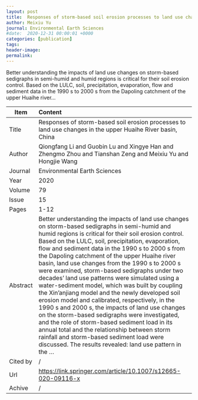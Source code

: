 ```yaml
---
layout: post
title:  Responses of storm-based soil erosion processes to land use changes in the upper Huaihe River basin, China
author: Meixiu Yu
journal: Environmental Earth Sciences
#date:  2020-12-31 00:00:01 +0000
categories: [publication]
tags: 
header-image: 
permalink: 
---
```

Better understanding the impacts of land use changes on storm-based sedigraphs in semi-humid and humid regions is critical for their soil erosion control. Based on the LULC, soil, precipitation, evaporation, flow and sediment data in the 1990 s to 2000 s from the Dapoling catchment of the upper Huaihe river...
<!--the above is the excerpt-->
<!--more-->
<!--the following is the text-->


| Item           | Content    |
| ---------------|:------------|
| Title          | Responses of storm-based soil erosion processes to land use changes in the upper Huaihe River basin, China     |
| Author         | Qiongfang Li and Guobin Lu and Xingye Han and Zhengmo Zhou and Tianshan Zeng and Meixiu Yu and Hongjie Wang    |
| Journal        | Environmental Earth Sciences   |
| Year           | 2020  |
| Volume         | 79	   |
| Issue          | 15	   |
| Pages          | 1-12	   |
| Abstract       | Better understanding the impacts of land use changes on storm-based sedigraphs in semi-humid and humid regions is critical for their soil erosion control. Based on the LULC, soil, precipitation, evaporation, flow and sediment data in the 1990 s to 2000 s from the Dapoling catchment of the upper Huaihe river basin, land use changes from the 1990 s to 2000 s were examined, storm-based sedigraphs under two decades’ land use patterns were simulated using a water-sediment model, which was built by coupling the Xin’anjiang model and the newly developed soil erosion model and calibrated, respectively, in the 1990 s and 2000 s, the impacts of land use changes on the storm-based sedigraphs were investigated, and the role of storm-based sediment load in its annual total and the relationship between storm rainfall and storm-based sediment load were discussed. The results revealed: land use pattern in the …	 |
| Cited by		 | /   |
| Url  			 | <https://link.springer.com/article/10.1007/s12665-020-09116-x>		 |
| Achive 	     | /		 |

